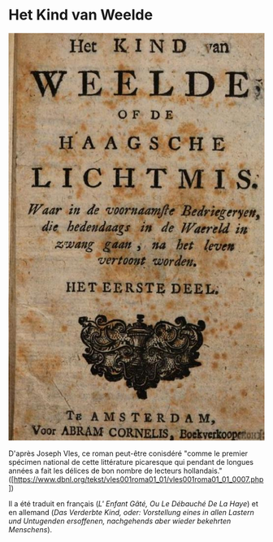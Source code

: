 # Het Kind van Weelde

![Titre](https://github.com/cschuwey/eros-galant/blob/main/images/Het_Kind_van_Weelde.jpeg?raw=true)

D'après Joseph Vles, ce roman peut-être conisdéré "comme le premier spécimen national de cette littérature picaresque qui pendant de longues années a fait les délices de bon nombre de lecteurs hollandais."
([https://www.dbnl.org/tekst/vles001roma01_01/vles001roma01_01_0007.php])  

Il a été traduit en français (_L' Enfant Gâté, Ou Le Débauché De La Haye_) et en allemand (_Das Verderbte Kind, oder: Vorstellung eines in allen Lastern und Untugenden ersoffenen, nachgehends aber wieder bekehrten Menschens_).
